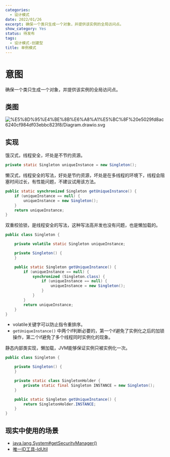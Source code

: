 ```yaml
---
categories:
  - 设计模式
date: 2022/01/26
excerpt: 确保一个类只生成一个对象，并提供该实例的全局访问点。
show_category: Yes
status: 待发布
tags:
  - 设计模式-创建型
title: 单例模式
---
```



# 意图

确保一个类只生成一个对象，并提供该实例的全局访问点。

## 类图

![%E5%8D%95%E4%BE%8B%E6%A8%A1%E5%BC%8F%20e5029fd8ac6240cf984df03ebbc823f8/Diagram.drawio.svg](/notion_images/b2860d46a7841743ebd80baf4b95b2dd.svg)

## 实现

饿汉式，线程安全，坏处是不节约资源。

```java
private static Singleton uniqueInstance = new Singleton();
```

懒汉式，线程安全的写法，好处是节约资源，坏处是在多线程的环境下，线程会阻塞时间过长，有性能问题，不建议试用该方法。

```java
public static synchronized Singleton getUniqueInstance() {
    if (uniqueInstance == null) {
        uniqueInstance = new Singleton();
    }
    return uniqueInstance;
}
```

双重校验锁，是线程安全的写法，这种写法高并发也没有问题，也是懒加载的。

```java
public class Singleton {

    private volatile static Singleton uniqueInstance;

    private Singleton() {
    }

    public static Singleton getUniqueInstance() {
        if (uniqueInstance == null) {
            synchronized (Singleton.class) {
                if (uniqueInstance == null) {
                    uniqueInstance = new Singleton();
                }
            }
        }
        return uniqueInstance;
    }
}
```

- volatile关键字可以防止指令重排序。
- `getUniqueInstance()` 中两个if判断必要的，第一个if避免了实例化之后的加锁操作，第二个if避免了多个线程同时实例化的现象。

静态内部类实现，懒加载，JVM能够保证实例只被实例化一次。

```java
public class Singleton {

    private Singleton() {
    }

    private static class SingletonHolder {
        private static final Singleton INSTANCE = new Singleton();
    }

    public static Singleton getUniqueInstance() {
        return SingletonHolder.INSTANCE;
    }
}
```

## 现实中使用的场景

- [java.lang.System#getSecurityManager()](http://docs.oracle.com/javase/8/docs/api/java/lang/System.html#getSecurityManager--)
- [唯一ID工具-IdUtil](https://www.bookstack.cn/read/hutool/bfd2d43bcada297e.md)
